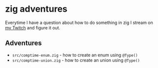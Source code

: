 # zig adventures

Everytime I have a question about how to do something in zig I stream on [my
Twitch](https://twitch.tv/slugbyte) and figure it out. 

## Adventures 
* `src/comptime-enum.zig` - how to create an enum using `@Type()`
* `src/comptime-union.zig` - how to create an union using `@Type()`
